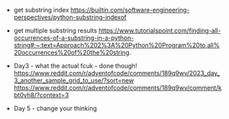 - get substring index
https://builtin.com/software-engineering-perspectives/python-substring-indexof

- get multiple substring results
https://www.tutorialspoint.com/finding-all-occurrences-of-a-substring-in-a-python-string#:~:text=Approach%202%3A%20Python%20Program%20to,all%20occurrences%20of%20the%20string.

- Day3 - what the actual fcuk - done though!
https://www.reddit.com/r/adventofcode/comments/189q9wv/2023_day_3_another_sample_grid_to_use/?sort=new
https://www.reddit.com/r/adventofcode/comments/189q9wv/comment/kbt0vh8/?context=3

- Day 5 - change your thinking
